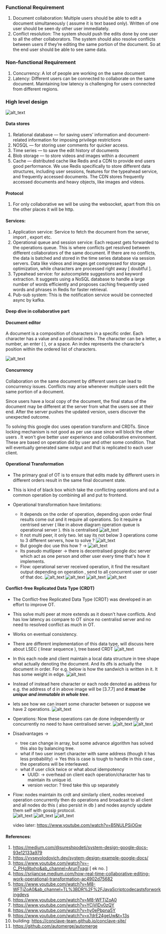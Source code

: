 ### Functional Requirement
1. Document collaboration: Multiple users should be able to edit a document simultaneously ( assume it is text based only). Written of one user should be seen dy other user immediately.
2. Conflict resolution: The system should push the edits done by one user to all the other collaborators. The system should also resolve conflicts between users if they’re editing the same portion of the document. So at the end user should be able to see same data.

### Non-functional Requirement
1. Concurrency: A lot of people are working on the same document 
2. Latency: Different users can be connected to collaborate on the same document. Maintaining low latency is challenging for users connected from different regions.

### High level design
![alt_text](./images/img.png) 



#### Data stores
1. Relational database — for saving users’ information and document-related information for imposing privilege restrictions
2. NOSQL — for storing user comments for quicker access.
3. Time series — to save the edit history of documents
4. Blob storage — to store videos and images within a document
5. Cache — distributed cache like Redis and a CDN to provide end users good performance. We use Redis specifically to store different data structures, including user sessions, features for the typeahead service, and frequently accessed documents. The CDN stores frequently accessed documents and heavy objects, like images and videos.

#### Protocol

1. For only collaborative we will be using the websocket, apart from this on the other places it will be http.

#### Services:

1. Application service:  Service to fetch the document from the server, import , export etc. 
2. Operational queue and session service: Each request gets forwarded to the operations queue. This is where conflicts get resolved between different collaborators of the same document. If there are no conflicts, the data is batched and stored in the time series database via session servers. Data like videos and images get compressed for storage optimization, while characters are processed right away [ doubtful ].
3. Typeahead service:  for autocomplete suggestions and keyword extraction. It suggests using a NoSQL database to handle a large number of words efficiently and proposes caching frequently used words and phrases in Redis for faster retrieval.
4. Pub-sub system:  This is the notification service would be connected async by kafka.

#### Deep dive in collaborative part

#### Document editor

A document is a composition of characters in a specific order. Each character has a value and a positional index. The character can be a letter, a number, an enter (
), or a space. An index represents the character’s position within the ordered list of characters.

![alt_text](./images/img_2.png)


#### Concurrency

Collaboration on the same document by different users can lead to concurrency issues. Conflicts may arise whenever multiple users edit the same portion of a document.

Since users have a local copy of the document, the final status of the document may be different at the server from what the users see at their end. After the server pushes the updated version, users discover the unexpected outcome.

To solving this google doc uses operation transform and CRDTs. Since locking mechanism is not good as per use case since will block the other users . It won't give better user experience and collaborative environment.
These are based on operation did by user and other some condition. That will eventually generated same output and that is replicated to each user client.

#### Operational Transformation 

- The primary goal of OT is to ensure that edits made by different users in different orders result in the same final document state.
- This is kind of black box which take the conflicting operations and out a common operation by combining all and put to frontend.

- Operational transformation have limitations:
  - It depends on the order of operation, depending upon order final results come out and it require all operations. So it require a centrised server ( like in above diagram operation queue is operational server ). this is centralised
    ![alt_text](./images/img_7.png)
  - It not multi peer, it only two. let say its not below 3 operations come to 3 different servers, how to solve ?
    ![alt_text](./images/img_8.png)
  - But google doc use this how ? ->
    ![alt_text](./images/img_9.png)
  - Its pseudo mutlipeer -> there is decentralised google doc server which act as one person and other user every time that's how it implements.
  - Flow: operational server received operation, it find the resultant output depending on operation , send to all concurrent user or user of that doc.    ![alt_text](./images/img_15.png)
![alt_text](./images/img_4.png)
![alt_text](./images/img_3.png)
![alt_text](./images/img_5.png)


#### Conflict-free Replicated Data Type (CRDT)

- The Conflict-free Replicated Data Type (CRDT) was developed in an effort to improve OT.
- This solve multi peer at more extends as it doesn't have conflicts. And has low latency as compare to OT since no centralisd server and no need to resolved conflict as much in OT.
- Works on eventual consistency.
- There are different implementation of this data type, will discuss here about LSEC ( linear sequence ), tree based CRDT
  ![alt_text](./images/img_17.png)
- In this each node and client maintain a local data structure in tree shape what actually denoting the document. And its dfs is actually the document in order. For e.g. below is how the sandwich is written in it. It has some weight in edge.
![alt_text](./images/img_10.png)
- Instead of instead here character or each node denoted as address for e.g. the address of d in above image will be [3.7.7] and ***it must be unique and immutable in whole tree***. 
- lets see how we can insert some character between or suppose we have 2 operations.
  ![alt_text](./images/img_11.png)
- Operations: Now these operations can de done independently or concurrently no need to have centralised server.
  ![alt_text](./images/img_12.png)
  ![alt_text](./images/img_13.png)
- Disadvantages -> 
  - tree can change in array, but some advance algorithm has solved this also by balancing tree.
  - what if two user insert character with same address (though it has less probability) -> Yes this is case is tough to handle in this case , the operations will be interleaved. 
  - what if user click twice or what about idempotency 
    - UUID: -> overhead on client each operation/character has to maintain its unique id.
    - version vector:  ? tired take this up separately
- Flow: nodes maintain its crdt and similarly client, nodes received operation concurrently then do operations and broadcast to all client and all nodes do this ( also persist in db ) and nodes asyncly update them self with gossip protocol.  
  ![alt_text](./images/img_16.png)
![alt_text](./images/img_14.png)
![alt_text](./images/img_6.png)

  video later: https://www.youtube.com/watch?v=B5NULPSiOGw




#### References:

1. https://medium.com/@sureshpodeti/system-design-google-docs-93e12133a979
2. https://vvsevolodovich.dev/system-design-example-google-docs/
3. https://www.youtube.com/watch?v=-C_PHg9bxho&ab_channel=ArunTyagi  [ ek no. ]
4. https://srijancse.medium.com/how-real-time-collaborative-editing-work-operational-transformation-ac4902d75682
5. https://www.youtube.com/watch?v=M8-WFTjZoA0&ab_channel=TL%3BDR%2F%2FJavaScriptcodecastsforworkingdevs
6. https://www.youtube.com/watch?v=M8-WFTjZoA0
7. https://www.youtube.com/watch?v=YCjVIDv0zQY
8. https://www.youtube.com/watch?v=hy0ePbpna5Y
9. https://www.youtube.com/watch?v=x7drE24geUw&t=13s
10. building: https://conclave-team.github.io/conclave-site/
11. https://github.com/automerge/automerge